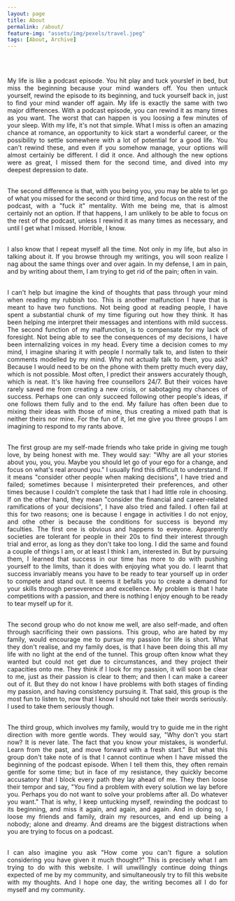 ```yaml
---
layout: page
title: About
permalink: /about/
feature-img: "assets/img/pexels/travel.jpeg"
tags: [About, Archive]
---
```


<br><br>
<div align="justify">

My life is like a podcast episode. You hit play and tuck yourslef in bed, but miss the beginning because your mind wanders off. You then untuck yourself, rewind the episode to its beginning, and tuck yourself back in, just to find your mind wander off again. My life is exactly the same with two major differences. With a podcast episode, you can rewind it as many times as you want. The worst that can happen is you loosing a few minutes of your sleep. With my life, it's not that simple. What I miss is often an amazing chance at romance, an opportunity to kick start a wonderful career, or the possibility to settle somewhere with a lot of potential for a good life. You can't rewind these, and even if you somehow manage, your options will almost certainly be different. I did it once. And although the new options were as great, I missed them for the second time, and dived into my deepest depression to date. <br><br>
  
The second difference is that, with you being you, you may be able to let go of what you missed for the second or third time, and focus on the rest of the podcast, with a "fuck it" mentality. With me being me, that is almost certainly not an option. If that happens, I am unlikely to be able to focus on the rest of the podcast, unless I rewind it as many times as necessary, and  until I get what I missed. Horrible, I know. <br><br>
  
I also know that I repeat myself all the time. Not only in my life, but also in talking about it. If you browse through my writings, you will soon realize I nag about the same things over and over again. In my defense, I am in pain, and by writing about them, I am trying to get rid of the pain; often in vain. <br><br>
  
I can't help but imagine the kind of thoughts that pass through your mind when reading my rubbish too. This is another malfunction I have that is meant to have two functions. Not being good at reading people, I have spent a substantial chunk of my time figuring out how they think. It has been helping me interpret their messages and intentions with mild success. The second function of my malfunction, is to compensate for my lack of foresight. Not being able to see the consequences of my decisions, I have been internalizing voices in my head. Every time a decision comes to my mind, I imagine sharing it with people I normally talk to, and listen to their comments modelled by my mind. Why not actually talk to them, you ask? Because I would need to be on the phone with them pretty much every day, which is not possible. Most often, I predict their answers accurately though, which is neat. It's like having free counsellors 24/7. But their voices have rarely saved me from creating a new crisis, or sabotaging my chances of success. Perhaps one can only succeed following other people's ideas, if one follows them fully and to the end. My failure has often been due to mixing their ideas with those of mine, thus creating a mixed path that is neither theirs nor mine. For the fun of it, let me give you three groups I am imagining to respond to my rants above. <br><br>
  
The first group are my self-made friends who take pride in giving me tough love, by being honest with me. They would say: "Why are all your stories about you, you, you. Maybe you should let go of your ego for a change, and focus on what's real around you." I usually find this difficult to understand. If it means "consider other people when making decisions", I have tried and failed; sometimes because I misinterpreted their preferences, and other times because I couldn't complete the task that I had little role in choosing. If on the other hand, they mean "consider the financial and career-related ramifications of your decisions", I have also tried and failed. I often fail at this for two reasons; one is because I engage in activities I do not enjoy, and othe other is because the conditions for success is beyond my faculties. The first one is obvious and happens to eveyone. Apparently societies are tolerant for people in their 20s to find their interest through trial and error, as long as they don't take too long. I did the same and found a couple of things I am, or at least I think I am, interested in. But by pursuing them, I learned that success in our time has more to do with pushing yourself to the limits, than it does with enjoying what you do. I learnt that success invariably means you have to be ready to tear yourself up in order to compete and stand out. It seems it befalls you to create a demand for your skills through perseverence and excellence. My problem is that I hate competitions with a passion, and there is nothing I enjoy enough to be ready to tear myself up for it. <br><br>
  
The second group who do not know me well, are also self-made, and often through sacrificing their own passions. This group, who are hated by my family, would encourage me to pursue my passion for life is short. What they don't realise, and my family does, is that I have been doing this all my life with no light at the end of the tunnel. This group often know what they wanted but could not get due to circumstances, and they project their capacities onto me. They think if I look for my passion, it will soon be clear to me, just as their passion is clear to them; and then I can make a career out of it. But they do not know I have problems with both stages of finding my passion, and having consistency pursuing it. That said, this group is the most fun to listen to, now that I know I should not take their words seriously. I used to take them seriously though. <br><br>
  
The third group, which involves my family, would try to guide me in the right direction with more gentle words. They would say, "Why don't you start now? It is never late. The fact that you know your mistakes, is wonderful. Learn from the past, and move forward with a fresh start." But what this group don't take note of is that I cannot continue when I have missed the beginning of the podcast episode. When I tell them this, they often remain gentle for some time; but in face of my resistance, they quickly become accusatory that I block every path they lay ahead of me. They then loose their tempor and say, "You find a problem with every solution we lay before you. Perhaps you do not want to solve your problems after all. Do whatever you want." That is why, I keep untucking myself, rewinding the podcast to its beginning, and miss it again, and again, and again. And in doing so, I loose my friends and family, drain my resources, and end up being a nobody; alone and dreamy. And dreams are the biggest distractions when you are trying to focus on a podcast. <br><br>

I can also imagine you ask "How come you can't figure a solution considering you have given it much thought?" This is precisely what I am trying to do with this website. I will unwillingly continue doing things expected of me by my community, and simultaneously try to fill this website with my thoughts. And I hope one day, the writing becomes all I do for myself and my community.

  
  
  
</div>
<br><br>
<br><br>
<br><br>
<br><br>
<br><br>
<br><br> 




<!--
<p align="justify">
I have been suffering from anxiety and depression all my life. To give you some perspective, I am now 40 years old and I have been under the influence of these problems for the past 20 years. And this is not because I refused to seek professional help. In fact, I have been under the care of psychologists and psychiatrists most of my life. Some of them diagnosed me with OCD and gave me anti-depressants and others believed I had bipolar disorder and gave me relevant medications. However, none of these treatment paths proved efficacious. What the medications did for me was to make me stop feeling instead of helping me feel better. Throughout the years I also tried various branches of psychotherapy including person-centered and cognitive behavioural therapy (CBT). The outcome was never satisfactory. But I never gave up looking for solutions. Parallel to seeking help, I embarked on a journey of finding answers to my problem on my own. This is why I obtained an undergraduate degree in psychology, a graduate degree in economics and have been reading sociological explanations of mental health problems on my own. After all these years, I believe I have managed to put together some form of explanation for why I am depressed and anxious, and why mainstream treatments are not effective in treating my problems. I am making this website to share my story, because I think it is important for everyone to know about alternative perspectives, and to know where the problem really lies. 
   
</p> 
-->

